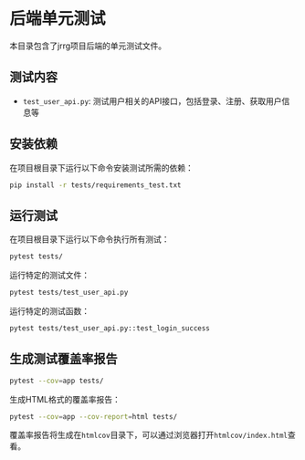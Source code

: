 # 后端单元测试

本目录包含了jrrg项目后端的单元测试文件。

## 测试内容

- `test_user_api.py`: 测试用户相关的API接口，包括登录、注册、获取用户信息等

## 安装依赖

在项目根目录下运行以下命令安装测试所需的依赖：

```bash
pip install -r tests/requirements_test.txt
```

## 运行测试

在项目根目录下运行以下命令执行所有测试：

```bash
pytest tests/
```

运行特定的测试文件：

```bash
pytest tests/test_user_api.py
```

运行特定的测试函数：

```bash
pytest tests/test_user_api.py::test_login_success
```

## 生成测试覆盖率报告

```bash
pytest --cov=app tests/
```

生成HTML格式的覆盖率报告：

```bash
pytest --cov=app --cov-report=html tests/
```

覆盖率报告将生成在`htmlcov`目录下，可以通过浏览器打开`htmlcov/index.html`查看。 